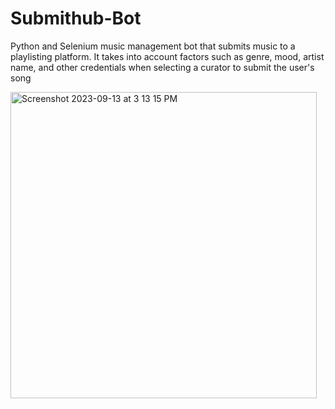 # Submithub-Bot
Python and Selenium music management bot that submits music to a playlisting platform. It takes into account factors such as genre, mood, artist name, and other credentials when selecting a curator to submit the user's song

<img width="490" alt="Screenshot 2023-09-13 at 3 13 15 PM" src="https://github.com/WillCaton2350/Submithub-Bot/assets/54005049/c994063b-cf0e-4cdb-a407-e17ea876b8bb">
